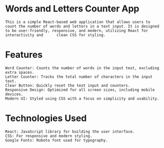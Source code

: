 # Words and Letters Counter App

    This is a simple React-based web application that allows users to count the number of words and letters in a text input. It is designed to be user-friendly, responsive, and modern, utilizing React for interactivity and      clean CSS for styling.
    
# Features

    Word Counter: Counts the number of words in the input text, excluding extra spaces.
    Letter Counter: Tracks the total number of characters in the input text.
    Clear Button: Quickly reset the text input and counters.
    Responsive Design: Optimized for all screen sizes, including mobile devices.
    Modern UI: Styled using CSS with a focus on simplicity and usability.

# Technologies Used

    React: JavaScript library for building the user interface.
    CSS: For responsive and modern styling.
    Google Fonts: Roboto font used for typography.

    
